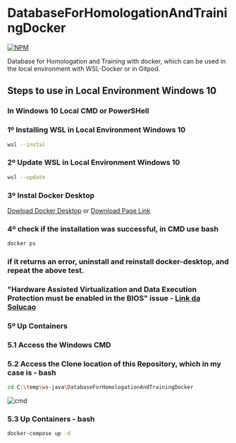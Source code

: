 # DatabaseForHomologationAndTrainingDocker
[![NPM](https://img.shields.io/npm/l/react)](https://github.com/RodrigoDeOliveiraSilva/DatabaseForHomologationAndTrainingDocker/blob/main/LICENSE) 

Database for Homologation and Training with docker, which can be used in the local environment with WSL-Docker or in Gitpod.
## Steps to use in Local Environment Windows 10

### In Windows 10 Local CMD or PowerSHell
### 1º Installing WSL in Local Environment Windows 10
```bash
wsl --instal
```
### 2º Update WSL in Local Environment Windows 10

```bash
wsl --update
```

### 3º Instal Docker Desktop
[Dowload Docker Desktop](https://desktop.docker.com/win/main/amd64/Docker%20Desktop%20Installer.exe) or [Download Page Link](https://docs.docker.com/desktop/install/windows-install/)

### 4º check if the installation was successful, in CMD use bash
```bash
docker ps
```
### if it returns an error, uninstall and reinstall docker-desktop, and repeat the above test.
### "Hardware Assisted Virtualization and Data Execution Protection must be enabled in the BIOS" issue - [Link da Solucao](https://stackoverflow.com/questions/39684974/docker-for-windows-error-hardware-assisted-virtualization-and-data-execution-p)

### 5º Up Containers

### 5.1 Access the Windows CMD
### 5.2 Access the Clone location of this Repository, which in my case is - bash
```bash
cd C:\temp\ws-java\DatabaseForHomologationAndTrainingDocker
```
![cmd](https://github.com/RodrigoDeOliveiraSilva/DatabaseForHomologationAndTrainingDocker/assets/97246882/35de2cb3-089f-4670-bed6-d6e6ef9d883a)

### 5.3 Up Containers - bash
```bash
docker-compose up -d
```




